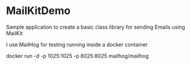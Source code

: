 # MailKitDemo
 
 Sample application to create a basic class library for sending Emails using MailKit

 I use MailHog for testing running inside a docker container 

docker run -d -p 1025:1025 -p 8025:8025 mailhog/mailhog



